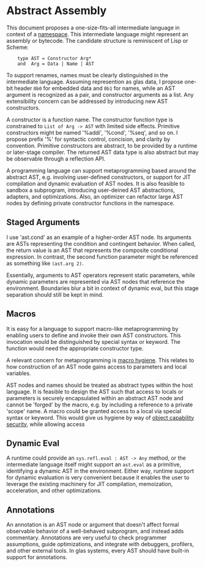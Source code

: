 # Abstract Assembly

This document proposes a one-size-fits-all intermediate language in context of a [namespace](ExtensibleNamespaces.md). This intermediate language might represent an assembly or bytecode. The candidate structure is reminiscent of Lisp or Scheme: 

        type AST = Constructor Arg*
        and  Arg = Data | Name | AST            

To support renames, names must be clearly distinguished in the intermediate language. Assuming represention as glas data, I propose one-bit header `0b0` for embedded data and `0b1` for names, while an AST argument is recognized as a pair, and constructor arguments as a list. Any extensibility concern can be addressed by introducing new AST constructors.

A constructor is a function name. The constructor function type is constrained to `List of Arg -> AST` with limited side effects. Primitive constructors might be named '%addi', '%cond', '%seq', and so on. I propose prefix '%' for syntactic control, concision, and clarity by convention. Primitive constructors are abstract, to be provided by a runtime or later-stage compiler. The returned AST data type is also abstract but may be observable through a reflection API.

A programming language can support metaprogramming based around the abstract AST, e.g. involving user-defined constructors, or support for JIT compilation and dynamic evaluation of AST nodes. It is also feasible to sandbox a subprogram, introducing user-deined AST abstractions, adapters, and optimizations. Also, an optimizer can refactor large AST nodes by defining private constructor functions in the namespace.

## Staged Arguments

I use 'ast.cond' as an example of a higher-order AST node. Its arguments are ASTs representing the condition and contingent behavior. When called, the return value is an AST that represents the composite conditional expression. In contrast, the second function parameter might be referenced as something like `(ast.arg 2)`. 

Essentially, arguments to AST operators represent static parameters, while dynamic parameters are represented via AST nodes that reference the environment. Boundaries blur a bit in context of dynamic eval, but this stage separation should still be kept in mind.

## Macros

It is easy for a language to support macro-like metaprogramming by enabling users to define and invoke their own AST constructors. This invocation would be distinguished by special syntax or keyword. The function would need the appropriate constructor type.

A relevant concern for metaprogramming is [macro hygiene](https://en.wikipedia.org/wiki/Hygienic_macro). This relates to how construction of an AST node gains access to parameters and local variables.

AST nodes and names should be treated as abstract types within the host language. It is feasible to design the AST such that access to locals or parameters is securely encapsulated within an abstract AST node and cannot be 'forged' by the macro, e.g. by including a reference to a private 'scope' name. A macro could be granted access to a local via special syntax or keyword. This would give us hygiene by way of [object capability security](https://en.wikipedia.org/wiki/Object-capability_model), while allowing access

## Dynamic Eval

A runtime could provide an `sys.refl.eval : AST -> Any` method, or the intermediate language itself might support an `ast.eval` as a primitive, identifying a dynamic AST in the environment. Either way, runtime support for dynamic evaluation is very convenient because it enables the user to leverage the existing machinery for JIT compilation, memoization, acceleration, and other optimizations.

## Annotations

An annotation is an AST node or argument that doesn't affect formal observable behavior of a well-behaved subprogram, and instead adds commentary. Annotations are very useful to check programmer assumptions, guide optimizations, and integrate with debuggers, profilers, and other external tools. In glas systems, every AST should have built-in support for annotations.

